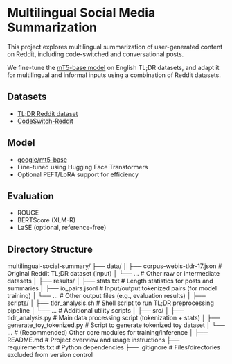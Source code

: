 # Multilingual Social Media Summarization

This project explores multilingual summarization of user-generated content on Reddit, including code-switched and conversational posts.

We fine-tune the [mT5-base model](https://huggingface.co/google/mt5-base) on English TL;DR datasets, and adapt it for multilingual and informal inputs using a combination of Reddit datasets.

## Datasets

-  [TL;DR Reddit dataset](https://zenodo.org/records/1043504)
-  [CodeSwitch-Reddit](https://www.cs.toronto.edu/~ella/code-switch.reddit.tar.gz)

## Model

- [google/mt5-base](https://huggingface.co/google/mt5-base)
- Fine-tuned using Hugging Face Transformers
- Optional PEFT/LoRA support for efficiency

## Evaluation

- ROUGE
- BERTScore (XLM-R)
- LaSE (optional, reference-free)

## Directory Structure

multilingual-social-summary/
├── data/
│   ├── corpus-webis-tldr-17.json         # Original Reddit TL;DR dataset (input)
│   └── ...                               # Other raw or intermediate datasets
│
├── results/
│   ├── stats.txt                         # Length statistics for posts and summaries
│   ├── io_pairs.jsonl                    # Input/output tokenized pairs (for model training)
│   └── ...                               # Other output files (e.g., evaluation results)
│
├── scripts/
│   ├── tldr_analysis.sh                  # Shell script to run TL;DR preprocessing pipeline
│   └── ...                               # Additional utility scripts
│
├── src/
│   ├── tldr_analysis.py                  # Main data processing script (tokenization + stats)
│   ├── generate_toy_tokenized.py         # Script to generate tokenized toy dataset
│   └── ...                               # (Recommended) Other core modules for training/inference
│
├── README.md                             # Project overview and usage instructions
├── requirements.txt                      # Python dependencies
├── .gitignore                            # Files/directories excluded from version control

